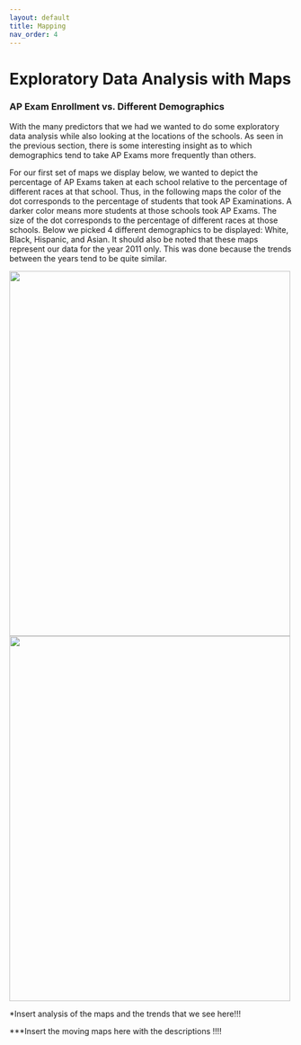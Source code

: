 ```yaml
---
layout: default
title: Mapping 
nav_order: 4
---
```



# Exploratory Data Analysis with Maps

### AP Exam Enrollment vs. Different Demographics 

With the many predictors that we had we wanted to do some exploratory data analysis while also looking at the locations of the schools. As seen in the previous section, there is some interesting insight as to which demographics tend to take AP Exams more frequently than others.  

For our first set of maps we display below, we wanted to depict the percentage of AP Exams taken at each school relative to the percentage of different races at that school. Thus, in the following maps the color of the dot corresponds to the percentage of students that took AP Examinations. A darker color means more students at those schools took AP Exams. The size of the dot corresponds to the percentage of different races at those schools. Below we picked 4 different demographics to be displayed: White, Black, Hispanic, and Asian. It should also be noted that these maps represent our data for the year 2011 only. This was done because the trends between the years tend to be quite similar. 


<p float="center">
  <img src="../../assets/images/white_map.png" width="500" height="650"/>
  <img src="../../assets/images/black_map.png" width="500" height="650"/> 
</p>

*Insert analysis of the maps and the trends that we see here!!!

***Insert the moving maps here with the descriptions !!!! 
